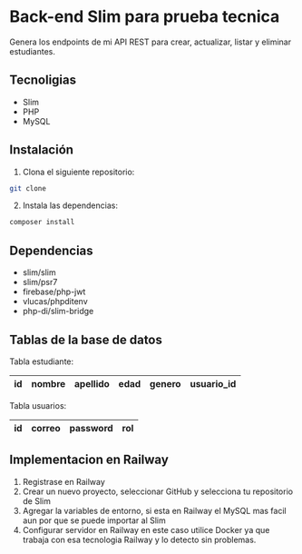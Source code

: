 # Back-end Slim para prueba tecnica
Genera los endpoints de mi API REST para crear, actualizar, listar y eliminar estudiantes.

## Tecnoligias
- Slim
- PHP
- MySQL

## Instalación
1. Clona el siguiente repositorio:
```sh
git clone 
```

2. Instala las dependencias:
```sh
composer install
```

## Dependencias 
- slim/slim
- slim/psr7
- firebase/php-jwt
- vlucas/phpditenv
- php-di/slim-bridge

## Tablas de la base de datos

Tabla estudiante: 

| id | nombre | apellido | edad | genero | usuario_id |
|----|--------|----------|------|--------|------------|

Tabla usuarios:

| id | correo | password | rol |
|----|--------|----------|-----|


## Implementacion en Railway
1. Registrase en Railway
2. Crear un nuevo proyecto, seleccionar GitHub y selecciona tu repositorio de Slim
3. Agregar la variables de entorno, si esta en Railway el MySQL mas facil aun por que se puede importar al Slim
4. Configurar servidor en Railway en este caso utilice Docker ya que trabaja con esa tecnologia Railway y lo detecto sin problemas.
